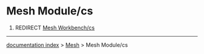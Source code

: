 # Mesh Module/cs
1.  REDIRECT [Mesh Workbench/cs](Mesh_Workbench/cs.md)

---
[documentation index](../README.md) > [Mesh](Mesh_Workbench.md) > Mesh Module/cs
